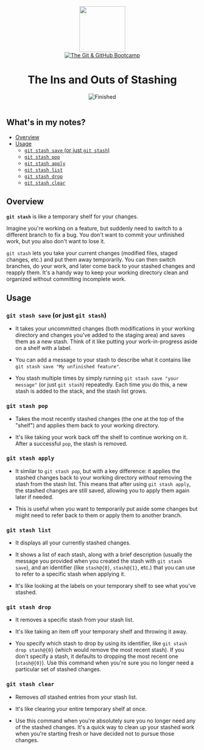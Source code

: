 
<div>
<div id="icon" align="center">
<img src="https://media3.giphy.com/media/v1.Y2lkPTc5MGI3NjExM3ZseHp6MDVnZTRheGNndnJ4eXlmYTI0ZHhidnY0b2R4MnU1enRlbSZlcD12MV9pbnRlcm5hbF9naWZfYnlfaWQmY3Q9cw/JWy2zBSXQ55W5Jh00D/giphy.gif" width="120"/>
</div>
<div id="title" align="center">
<a href="https://www.udemy.com/course/git-and-github-bootcamp/">
<img src="https://img.shields.io/badge/The_Git_&amp;_GitHub_Bootcamp-white?logo=udemy&style=for-the-badge&color=D2CBCB" alt="The Git &amp; GitHub Bootcamp" />
</a>
<h1>The Ins and Outs of Stashing</h1>
</div>
</div>

<div align="center">
<img src="https://img.shields.io/badge/Finished-2025--02--01-white?labelColor=2A6041&color=B6EFD4" alt="Finished" />
<br />
<br />
</div>

## What's in my notes?

- [Overview](#overview)
- [Usage](#usage)
	- [`git stash save` (or just `git stash`)](#git-stash-save-or-just-git-stash)
	- [`git stash pop`](#git-stash-pop)
	- [`git stash apply`](#git-stash-apply)
	- [`git stash list`](#git-stash-list)
	- [`git stash drop`](#git-stash-drop)
	- [`git stash clear`](#git-stash-clear)

## Overview

**`git stash`** is like a temporary shelf for your changes.

Imagine you're working on a feature, but suddenly need to switch to a different branch to fix a bug. You don't want to commit your unfinished work, but you also don't want to lose it.

`git stash` lets you take your current changes (modified files, staged changes, etc.) and put them away temporarily. You can then switch branches, do your work, and later come back to your stashed changes and reapply them. It's a handy way to keep your working directory clean and organized without committing incomplete work.

## Usage

### `git stash save` (or just `git stash`)

- It takes your uncommitted changes (both modifications in your working directory and changes you've added to the staging area) and saves them as a new stash. Think of it like putting your work-in-progress aside on a shelf with a label.

- You can add a message to your stash to describe what it contains like `git stash save "My unfinished feature"`.

- You stash multiple times by simply running `git stash save "your message"` (or just `git stash`) repeatedly. Each time you do this, a new stash is added to the stack, and the stash list grows.

### `git stash pop`

- Takes the most recently stashed changes (the one at the top of the "shelf") and applies them back to your working directory.

- It's like taking your work back off the shelf to continue working on it. After a successful `pop`, the stash is removed.

### `git stash apply`

- It similar to `git stash pop`, but with a key difference: it applies the stashed changes back to your working directory *without* removing the stash from the stash list. This means that after using `git stash apply`, the stashed changes are still saved, allowing you to apply them again later if needed.

- This is useful when you want to temporarily put aside some changes but might need to refer back to them or apply them to another branch.

### `git stash list`

- It displays all your currently stashed changes.

- It shows a list of each stash, along with a brief description (usually the message you provided when you created the stash with `git stash save`), and an identifier (like `stash@{0}`, `stash@{1}`, etc.) that you can use to refer to a specific stash when applying it.

- It's like looking at the labels on your temporary shelf to see what you've stashed.

### `git stash drop`

- It removes a specific stash from your stash list.

- It's like taking an item off your temporary shelf and throwing it away.

- You specify which stash to drop by using its identifier, like `git stash drop stash@{0}` (which would remove the most recent stash). If you don't specify a stash, it defaults to dropping the most recent one (`stash@{0}`). Use this command when you're sure you no longer need a particular set of stashed changes.

### `git stash clear`

- Removes *all* stashed entries from your stash list.

- It's like clearing your entire temporary shelf at once.

- Use this command when you're absolutely sure you no longer need any of the stashed changes. It's a quick way to clean up your stashed work when you're starting fresh or have decided not to pursue those changes.
